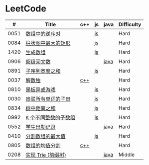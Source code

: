 LeetCode
========
 

| # | Title | c++ | js | java | Difficulty |
|---| ----- | -------- | ---------- | ---------- | ---------- |
|0051|[数组中的逆序对](https://leetcode-cn.com/problems/shu-zu-zhong-de-ni-xu-dui-lcof/) | | [js](./src/0051/0051.js) | |Hard|
|0084|[柱状图中最大的矩形](https://leetcode-cn.com/problems/largest-rectangle-in-histogram/) | | [js](./src/0084/0084.js) | |Hard|
|1420|[生成数组](https://leetcode-cn.com/problems/build-array-where-you-can-find-the-maximum-exactly-k-comparisons//) | | [js](./src/1420/1420.js) | |Hard|
|0906|[超级回文数](https://leetcode-cn.com/problems/super-palindromes/) | | | [java](./src/0906/0906.java) |Hard|
|0891|[子序列宽度之和](https://leetcode-cn.com/problems/sum-of-subsequence-widths/) | | [js](./src/0891/0891.js) | |Hard|
|0037|[解数独](https://leetcode-cn.com/problems/sudoku-solver/) | [c++](./src/0037/0037.cpp) | | |Hard|
|0810|[黑板异或游戏](https://leetcode-cn.com/problems/chalkboard-xor-game/) | | [js](./src/0810/0810.js) | |Hard|
|0030|[串联所有单词的子串](https://leetcode-cn.com/problems/substring-with-concatenation-of-all-words/) | | [js](./src/0030/0030.js) | |Hard|
|0834|[树中距离之和](https://leetcode-cn.com/problems/sum-of-distances-in-tree/) | | [js](./src/0834/0834.js) | |Hard|
|0992|[K 个不同整数的子数组](https://leetcode-cn.com/problems/subarrays-with-k-different-integers/) | | [js](./src/0992/0992.js) | |Hard|
|0552|[学生出勤记录](https://leetcode-cn.com/problems/student-attendance-record-ii/) | | | [java](./src/0552/0552.java) |Hard|
|0410|[分割数组的最大值](https://leetcode-cn.com/problems/split-array-largest-sum/) | | [js](./src/0410/0410.js) | |Hard|
|0805|[数组的均值分割](https://leetcode-cn.com/problems/split-array-with-same-average/) | [c++](./src/0805/0805.cpp) | | |Hard|
|0208|[实现 Trie (前缀树)](https://leetcode-cn.com/problems/implement-trie-prefix-tree/) | | | [java](./src/0208/0208.java) |Middle|
